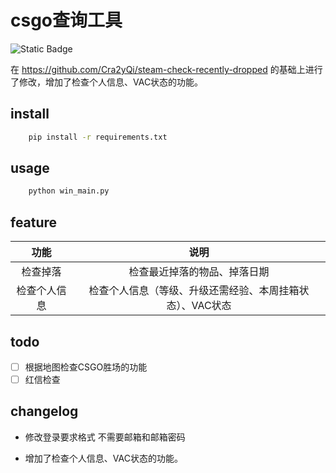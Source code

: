 #  csgo查询工具

![Static Badge](https://img.shields.io/badge/v3.10.*-blue?style=flat&logo=python&logoColor=white&labelColor=gray)

在
https://github.com/Cra2yQi/steam-check-recently-dropped
的基础上进行了修改，增加了检查个人信息、VAC状态的功能。

## install

```bash
    pip install -r requirements.txt
```

## usage

```bash
    python win_main.py
```

## feature

| 功能 | 说明 |
| :---: | :---: |
| 检查掉落 | 检查最近掉落的物品、掉落日期 |
| 检查个人信息 | 检查个人信息（等级、升级还需经验、本周挂箱状态）、VAC状态 |

## todo

- [ ] 根据地图检查CSGO胜场的功能
- [ ] 红信检查

## changelog 

- 修改登录要求格式 不需要邮箱和邮箱密码

- 增加了检查个人信息、VAC状态的功能。